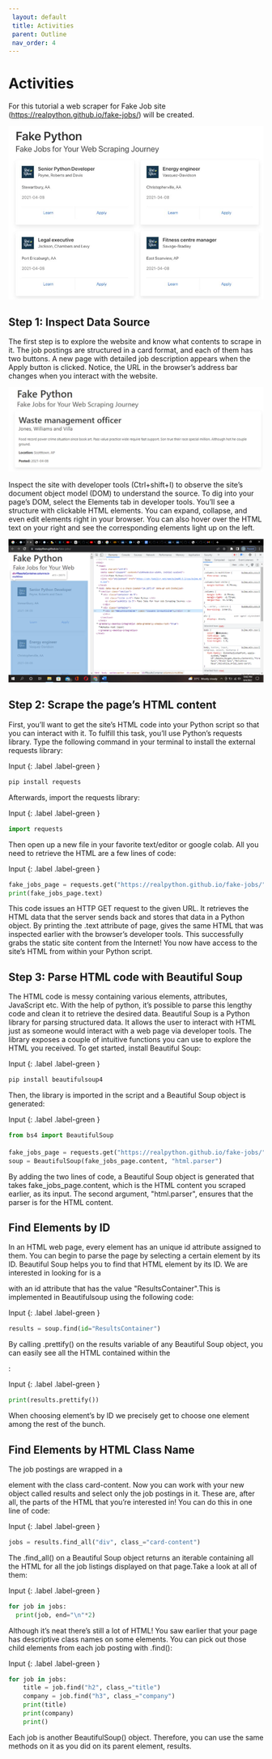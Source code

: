 ```yaml
---
 layout: default
 title: Activities
 parent: Outline
 nav_order: 4
---
```


# Activities

For this tutorial a web scraper for Fake Job site (https://realpython.github.io/fake-jobs/) will be created.

![Finder window](images/fakejobsite.png)

## Step 1: Inspect Data Source

The first step is to explore the website and know what contents to scrape in it. The job postings are structured in a card format, and each of them has two buttons. A new page with detailed job description appears when the Apply button is clicked. Notice, the URL in the browser’s address bar changes when you interact with the website.

![Finder window](images/sitedetails.png)

Inspect the site with developer tools (Ctrl+shift+I) to observe the site’s document object model (DOM) to understand the source. To dig into your page’s DOM, select the Elements tab in developer tools. You’ll see a structure with clickable HTML elements. You can expand, collapse, and even edit elements right in your browser. You can also hover over the HTML text on your right and see the corresponding elements light up on the left.

![Finder window](HTML.png)

## Step 2: Scrape the page’s HTML content

First, you’ll want to get the site’s HTML code into your Python script so that you can interact with it. To fulfill this task, you’ll use Python’s requests library.
Type the following command in your terminal to install the external requests library:

Input
{: .label .label-green }
~~~python
pip install requests
~~~

Afterwards, import the requests library:

Input
{: .label .label-green }
~~~python
import requests
~~~

Then open up a new file in your favorite text/editor or google colab. All you need to retrieve the HTML are a few lines of code:

Input
{: .label .label-green }
~~~python
fake_jobs_page = requests.get("https://realpython.github.io/fake-jobs/")
print(fake_jobs_page.text)
~~~

This code issues an HTTP GET request to the given URL. It retrieves the HTML data that the server sends back and stores that data in a Python object.
By printing the .text attribute of page, gives the same HTML that was inspected earlier with the browser’s developer tools. This successfully grabs the static site content from the Internet! You now have access to the site’s HTML from within your Python script.

## Step 3: Parse HTML code with Beautiful Soup

The HTML code is messy containing various elements, attributes, JavaScript etc. With the help of python, it’s possible to parse this lengthy code and clean it to retrieve the desired data.
Beautiful Soup is a Python library for parsing structured data. It allows the user to interact with HTML just as someone would interact with a web page via developer tools. The library exposes a couple of intuitive functions you can use to explore the HTML you received. To get started, install Beautiful Soup:

Input
{: .label .label-green }
~~~python
pip install beautifulsoup4
~~~

Then, the library is imported in the script and a Beautiful Soup object is generated:

Input
{: .label .label-green }
~~~python
from bs4 import BeautifulSoup

fake_jobs_page = requests.get("https://realpython.github.io/fake-jobs/")
soup = BeautifulSoup(fake_jobs_page.content, "html.parser")
~~~

By adding the two lines of code, a Beautiful Soup object is generated that takes fake_jobs_page.content, which is the HTML content you scraped earlier, as its input. The second argument, "html.parser", ensures that the parser is for the HTML content.

## Find Elements by ID

In an HTML web page, every element has an unique id attribute assigned to them. You can begin to parse the page by selecting a certain element by its ID. Beautiful Soup helps you to find that HTML element by its ID. We are interested in looking for is a <div> with an id attribute that has the value "ResultsContainer".This is implemented in Beautifulsoup using the following code:

Input
{: .label .label-green }
~~~python
results = soup.find(id="ResultsContainer")
~~~

By calling .prettify() on the results variable of any Beautiful Soup object, you can easily see all the HTML contained within the <div>:

Input
{: .label .label-green }
~~~python
print(results.prettify())
~~~

When choosing element’s by ID we precisely get to choose one element among the rest of the bunch.

## Find Elements by HTML Class Name   

The job postings are wrapped in a <div> element with the class card-content. Now you can work with your new object called results and select only the job postings in it. These are, after all, the parts of the HTML that you’re interested in! You can do this in one line of code:

Input
{: .label .label-green }
~~~python
jobs = results.find_all("div", class_="card-content")
~~~

The .find_all() on a Beautiful Soup object returns an iterable containing all the HTML for all the job listings displayed on that page.Take a look at all of them:

Input
{: .label .label-green }
~~~python
for job in jobs:
  print(job, end="\n"*2)
~~~

Although it’s neat there’s still a lot of HTML! You saw earlier that your page has descriptive class names on some elements. You can pick out those child elements from each job posting with .find():

Input
{: .label .label-green }
~~~python
for job in jobs:
    title = job.find("h2", class_="title")
    company = job.find("h3", class_="company")
    print(title)
    print(company)
    print()
~~~

Each job is another BeautifulSoup() object. Therefore, you can use the same methods on it as you did on its parent element, results.



